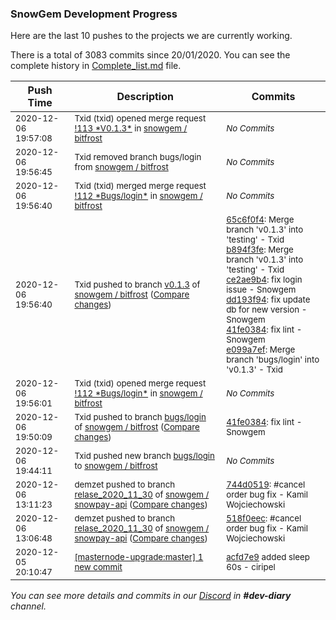 
### SnowGem Development Progress

Here are the last 10 pushes to the projects we are currently working.

There is a total of 3083 commits since 20/01/2020. You can see the complete history in
 [Complete_list.md](Complete_list.md) file.

| Push Time | Description | Commits |
| --- | --- | --- |
| <sub>2020-12-06 19:57:08</sub> | <sub>Txid (txid) opened merge request [\!113 \*V0\.1\.3\*](https://gitlab.com/snowgem/bitfrost/-/merge_requests/113) in [snowgem / bitfrost](https://gitlab.com/snowgem/bitfrost)</sub> | <sub>_No Commits_</sub> |
| <sub>2020-12-06 19:56:45</sub> | <sub>Txid removed branch bugs/login from [snowgem / bitfrost](https://gitlab.com/snowgem/bitfrost)</sub> | <sub>_No Commits_</sub> |
| <sub>2020-12-06 19:56:40</sub> | <sub>Txid (txid) merged merge request [\!112 \*Bugs/login\*](https://gitlab.com/snowgem/bitfrost/-/merge_requests/112) in [snowgem / bitfrost](https://gitlab.com/snowgem/bitfrost)</sub> | <sub>_No Commits_</sub> |
| <sub>2020-12-06 19:56:40</sub> | <sub>Txid pushed to branch [v0\.1\.3](https://gitlab.com/snowgem/bitfrost/commits/v0.1.3) of [snowgem / bitfrost](https://gitlab.com/snowgem/bitfrost) ([Compare changes](https://gitlab.com/snowgem/bitfrost/compare/9308b8467d9b0683b49ee36a632861ab694e06b8...e099a7ef4fac4ed76164829ab4d23251d17cf468))</sub> | <sub>[65c6f0f4](https://gitlab.com/snowgem/bitfrost/-/commit/65c6f0f498a6dee7175c11b896a0c209c3cfd244): Merge branch 'v0.1.3' into 'testing' - Txid<br>[b894f3fe](https://gitlab.com/snowgem/bitfrost/-/commit/b894f3fe4b5334edad64ff1193fef075b047ae15): Merge branch 'v0.1.3' into 'testing' - Txid<br>[ce2ae9b4](https://gitlab.com/snowgem/bitfrost/-/commit/ce2ae9b4ea4b9667c50551077195541031f40031): fix login issue - Snowgem<br>[dd193f94](https://gitlab.com/snowgem/bitfrost/-/commit/dd193f94d301991d3b93c4e56f5c84ed814b0d71): fix update db for new version - Snowgem<br>[41fe0384](https://gitlab.com/snowgem/bitfrost/-/commit/41fe0384f09405fe10cb4f087f201f4789c132a4): fix lint - Snowgem<br>[e099a7ef](https://gitlab.com/snowgem/bitfrost/-/commit/e099a7ef4fac4ed76164829ab4d23251d17cf468): Merge branch 'bugs/login' into 'v0.1.3' - Txid</sub> |
| <sub>2020-12-06 19:56:01</sub> | <sub>Txid (txid) opened merge request [\!112 \*Bugs/login\*](https://gitlab.com/snowgem/bitfrost/-/merge_requests/112) in [snowgem / bitfrost](https://gitlab.com/snowgem/bitfrost)</sub> | <sub>_No Commits_</sub> |
| <sub>2020-12-06 19:50:09</sub> | <sub>Txid pushed to branch [bugs/login](https://gitlab.com/snowgem/bitfrost/commits/bugs/login) of [snowgem / bitfrost](https://gitlab.com/snowgem/bitfrost) ([Compare changes](https://gitlab.com/snowgem/bitfrost/compare/dd193f94d301991d3b93c4e56f5c84ed814b0d71...41fe0384f09405fe10cb4f087f201f4789c132a4))</sub> | <sub>[41fe0384](https://gitlab.com/snowgem/bitfrost/-/commit/41fe0384f09405fe10cb4f087f201f4789c132a4): fix lint - Snowgem</sub> |
| <sub>2020-12-06 19:44:11</sub> | <sub>Txid pushed new branch [bugs/login](https://gitlab.com/snowgem/bitfrost/commits/bugs/login) to [snowgem / bitfrost](https://gitlab.com/snowgem/bitfrost)</sub> | <sub>_No Commits_</sub> |
| <sub>2020-12-06 13:11:23</sub> | <sub>demzet pushed to branch [relase\_2020\_11\_30](https://gitlab.com/snowgem/snowpay-api/commits/relase_2020_11_30) of [snowgem / snowpay\-api](https://gitlab.com/snowgem/snowpay-api) ([Compare changes](https://gitlab.com/snowgem/snowpay-api/compare/518f0eec3757e25ead3fa9c539d3a34f074fc866...744d0519e97f47c5ab3b7b89e3b2300c664e7e65))</sub> | <sub>[744d0519](https://gitlab.com/snowgem/snowpay-api/-/commit/744d0519e97f47c5ab3b7b89e3b2300c664e7e65): #cancel order bug fix - Kamil Wojciechowski</sub> |
| <sub>2020-12-06 13:06:48</sub> | <sub>demzet pushed to branch [relase\_2020\_11\_30](https://gitlab.com/snowgem/snowpay-api/commits/relase_2020_11_30) of [snowgem / snowpay\-api](https://gitlab.com/snowgem/snowpay-api) ([Compare changes](https://gitlab.com/snowgem/snowpay-api/compare/24843a9e86a877bb27444e9f19debe089e0282e2...518f0eec3757e25ead3fa9c539d3a34f074fc866))</sub> | <sub>[518f0eec](https://gitlab.com/snowgem/snowpay-api/-/commit/518f0eec3757e25ead3fa9c539d3a34f074fc866): #cancel order bug fix - Kamil Wojciechowski</sub> |
| <sub>2020-12-05 20:10:47</sub> | <sub>[[masternode-upgrade:master] 1 new commit](https://github.com/TENTOfficial/masternode-upgrade/commit/acfd7e9b6663e174ec019116145d2d34003da56a)</sub> | <sub>[acfd7e9](https://github.com/TENTOfficial/masternode-upgrade/commit/acfd7e9b6663e174ec019116145d2d34003da56a) added sleep 60s - ciripel</sub> |

_You can see more details and commits in our [Discord](https://discord.gg/zumGnbg) in **#dev-diary** channel._
